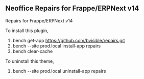 ## Neoffice Repairs for Frappe/ERPNext v14

Repairs for Frappe/ERPNext v14

To install this plugin,

1. bench get-app https://github.com/bvisible/repairs.git
2. bench --site prod.local install-app repairs
3. bench clear-cache

To uninstall this theme,

1. bench --site prod.local uninstall-app repairs
